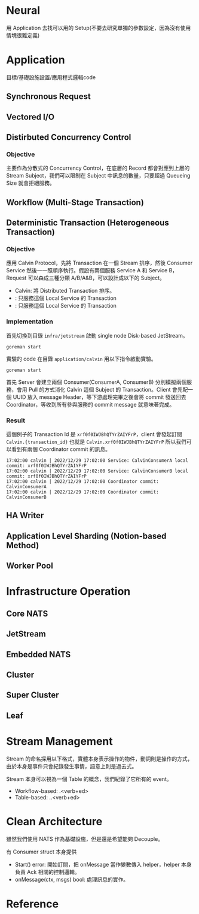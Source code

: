 # Neural

用 Application 去找可以用的 Setup(不要去研究單獨的參數設定，因為沒有使用情境很難定義)

# Application
目標/基礎設施設置/應用程式邏輯code
<!-- --------------------------------------------------------------------------------------------------------- -->
## Synchronous Request
<!-- --------------------------------------------------------------------------------------------------------- -->
## Vectored I/O
<!-- --------------------------------------------------------------------------------------------------------- -->
## Distirbuted Concurrency Control
### Objective
主要作為分散式的 Concurrency Control，在底層的 Record 都會對應到上層的 Stream Subject，我們可以限制在 Subject 中訊息的數量，只要超過 Queueing Size 就會拒絕服務。
<!-- --------------------------------------------------------------------------------------------------------- -->
## Workflow (Multi-Stage Transaction)
<!-- --------------------------------------------------------------------------------------------------------- -->






## Deterministic Transaction (Heterogeneous Transaction)
### Objective
應用 Calvin Protocol，先將 Transaction 在一個 Stream 排序，然後 Consumer Service 然後一一照順序執行。假設有兩個服務 Service A 和 Service B，Request 可以森成三種分類 A/B/A&B，可以設計成以下的 Subject。
* Calvin: 將 Distributed Transaction 排序。
* <ServiceA>: 只服務這個 Local Service 的 Transaction
* <ServiceB>: 只服務這個 Local Service 的 Transaction

### Implementation
首先切換到目錄 ```infra/jetstream``` 啟動 single node Disk-based JetStream。
```
goreman start
```

實驗的 code 在目錄 ```application/calvin``` 用以下指令啟動實驗。
```
goreman start
```
首先 Server 會建立兩個 Consumer(ConsumerA, ConsumerB) 分別模擬兩個服務，會用 Pull 的方式消化 Calvin 這個 Subject 的 Transaction。Client 會先配一個 UUID 放入 message Header，等下游處理完畢之後會將 commit 發送回去 Coordinator，等收到所有參與服務的 commit message 就意味著完成。

### Result
這個例子的 Transaction Id 是 ```xrf0f0IWJBhQTYrZAIYFrP```，client 會發起訂閱 ```Calvin.{transaction_id}``` 也就是 ```Calvin.xrf0f0IWJBhQTYrZAIYFrP``` 所以我們可以看到有兩個 Coordinator commit 的訊息。

```
17:02:00 calvin | 2022/12/29 17:02:00 Service: CalvinConsumerA local commit: xrf0f0IWJBhQTYrZAIYFrP
17:02:00 calvin | 2022/12/29 17:02:00 Service: CalvinConsumerB local commit: xrf0f0IWJBhQTYrZAIYFrP
17:02:00 calvin | 2022/12/29 17:02:00 Coordinator commit: CalvinConsumerA
17:02:00 calvin | 2022/12/29 17:02:00 Coordinator commit: CalvinConsumerB
```





<!-- --------------------------------------------------------------------------------------------------------- -->
## HA Writer
<!-- --------------------------------------------------------------------------------------------------------- -->
## Application Level Sharding (Notion-based Method)
<!-- --------------------------------------------------------------------------------------------------------- -->
## Worker Pool
<!-- --------------------------------------------------------------------------------------------------------- -->


# Infrastructure Operation
## Core NATS
## JetStream

## Embedded NATS

## Cluster

## Super Cluster

## Leaf


# Stream Management
Stream 的命名採用以下格式，實體本身表示操作的物件，動詞則是操作的方式，由於本身是事件只會紀錄發生事情，語意上則是過去式。

Stream 本身可以視為一個 Table 的概念，我們紀錄了它所有的 event。

* Workflow-based: <Entity>.<verb+ed>
* Table-based: <Entity>.<Primary-Key>.<verb+ed>


# Clean Architecture
雖然我們使用 NATS 作為基礎設施，但是還是希望能夠 Decouple。

有 Consumer struct 本身提供
* Start() error: 開始訂閱，把 onMessage 當作變數傳入 helper，helper 本身負責 Ack 相關的控制邏輯。
* onMessage(ctx, msgs) bool: 處理訊息的實作。


# Reference